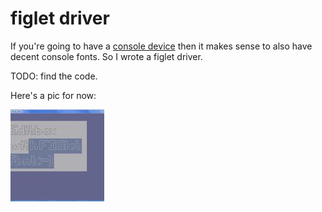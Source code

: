 # figlet driver

If you're going to have a [console device](../console-device) then it makes
sense to also have decent console fonts. So I wrote a figlet driver.

TODO: find the code.

Here's a pic for now:

![figlet fonts](figletfont.jpg)
